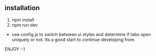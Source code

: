 installation
-------------
1. npm install
2. npm run dev

* use config.js to switch between ui styles and determine if tabs open uniquely or not. 
Its a good start to continue developing from.

ENJOY :-)